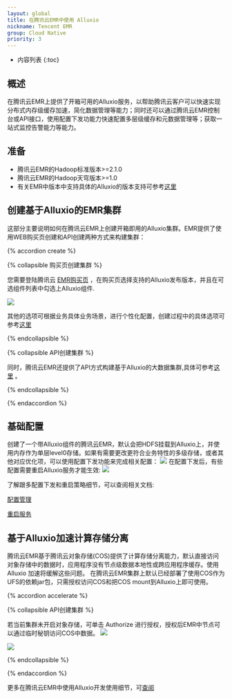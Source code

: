 ```yaml
---
layout: global
title: 在腾讯云EMR中使用 Alluxio
nickname: Tencent EMR
group: Cloud Native
priority: 3
---
```


* 内容列表
{:toc}


## 概述

在腾讯云EMR上提供了开箱可用的Alluxio服务，以帮助腾讯云客户可以快速实现分布式内存级缓存加速，简化数据管理等能力；同时还可以通过腾讯云EMR控制台或API接口，使用配置下发功能力快速配置多层级缓存和元数据管理等；获取一站式监控告警能力等能力。


## 准备

- 腾讯云EMR的Hadoop标准版本>=2.1.0
- 腾讯云EMR的Hadoop天穹版本>=1.0
- 有关EMR中版本中支持具体的Alluxio的版本支持可参考[这里](https://cloud.tencent.com/document/product/589/20279)

## 创建基于Alluxio的EMR集群

这部分主要说明如何在腾讯云EMR上创建开箱即用的Alluxio集群。EMR提供了使用WEB购买页创建和API创建两种方式来构建集群：

{% accordion create %}

  {% collapsible 购买页创建集群 %}
  
您需要登陆腾讯云 [EMR购买页](https://buy.cloud.tencent.com/emapreduce/) ，在购买页选择支持的Alluxio发布版本，并且在可选组件列表中勾选上Alluxio组件.

  ![](https://application-display-1259353343.cos.ap-hongkong.myqcloud.com/alluxio/alluxio-create_cn.png)

其他的选项可根据业务具体业务场景，进行个性化配置，创建过程中的具体选项可参考[这里](https://cloud.tencent.com/document/product/589/10981)

  {% endcollapsible %}
  
  {% collapsible API创建集群 %}
  
  同时，腾讯云EMR还提供了API方式构建基于Alluxio的大数据集群,具体可参考[这里](https://cloud.tencent.com/document/product/589/34261) 。
  
  {% endcollapsible %}


{% endaccordion %}

## 基础配置

创建了一个带Alluxio组件的腾讯云EMR，默认会把HDFS挂载到Alluxio上，并使用内存作为单层level0存储。如果有需要更改更符合业务特性的多级存储，或者其他对应优化项，可以使用配置下发功能来完成相关配置：
  ![](https://application-display-1259353343.cos.ap-hongkong.myqcloud.com/alluxio/alluxio-config_cn.png)
在配置下发后，有些配置需要重启Alluxio服务才能生效:
  ![](https://application-display-1259353343.cos.ap-hongkong.myqcloud.com/alluxio/alluxio-restart_cn.png)


了解跟多配置下发和重启策略细节，可以查阅相关文档:

[配置管理](https://cloud.tencent.com/document/product/589/14628)

[重启服务](https://cloud.tencent.com/document/product/589/32823)

## 基于Alluxio加速计算存储分离
腾讯云EMR基于腾讯云对象存储(COS)提供了计算存储分离能力，默认直接访问对象存储中的数据时，应用程序没有节点级数据本地性或跨应用程序缓存。使用 Alluxio 加速将缓解这些问题。
在腾讯云EMR集群上默认已经部署了使用COS作为UFS的依赖jar包，只需授权访问COS和把COS mount到Alluxio上即可使用。

{% accordion accelerate %}

  {% collapsible API创建集群 %}
  
若当前集群未开启对象存储，可单击 Authorize 进行授权，授权后EMR中节点可以通过临时秘钥访问COS中数据。
  ![](https://application-display-1259353343.cos.ap-hongkong.myqcloud.com/alluxio/cos-auth_cn.png)
  
  ![](https://application-display-1259353343.cos.ap-hongkong.myqcloud.com/alluxio/auth-confirm_cn.png)
  
  {% endcollapsible %}
  
{% endaccordion %}


更多在腾讯云EMR中使用Alluxio开发使用细节，可[查阅](https://cloud.tencent.com/document/product/589)

